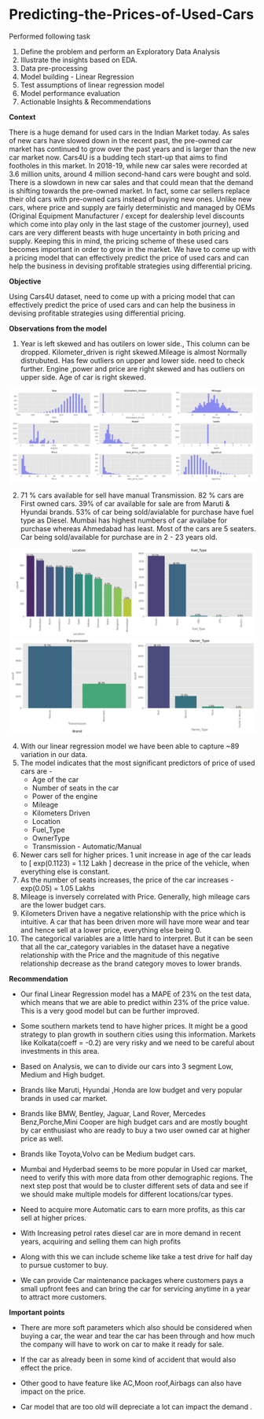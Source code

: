 # Predicting-the-Prices-of-Used-Cars

Performed following task
1.    Define the problem and perform an Exploratory Data Analysis
2.    Illustrate the insights based on EDA.
3.    Data pre-processing
4.    Model building - Linear Regression
5.    Test assumptions of linear regression model
6.    Model performance evaluation
7.    Actionable Insights & Recommendations

**Context** 

There is a huge demand for used cars in the Indian Market today. As sales of new cars have slowed down in the recent past, the pre-owned car market has continued to grow over the past years and is larger than the new car market now. Cars4U is a budding tech start-up that aims to find footholes in this market.
In 2018-19, while new car sales were recorded at 3.6 million units, around 4 million second-hand cars were bought and sold. There is a slowdown in new car sales and that could mean that the demand is shifting towards the pre-owned market. In fact, some car sellers replace their old cars with pre-owned cars instead of buying new ones. Unlike new cars, where price and supply are fairly deterministic and managed by OEMs (Original Equipment Manufacturer / except for dealership level discounts which come into play only in the last stage of the customer journey), used cars are very different beasts with huge uncertainty in both pricing and supply. Keeping this in mind, the pricing scheme of these used cars becomes important in order to grow in the market. We have to come up with a pricing model that can effectively predict the price of used cars and can help the business in devising profitable strategies using differential pricing.

**Objective**

Using Cars4U dataset, need to come up with a pricing model that can effectively predict the price of used cars and can help the business in devising profitable strategies using differential pricing.

**Observations from the model**

1. Year is left skewed and has outilers on lower side., This column can be dropped. Kilometer_driven is right skewed.Mileage is almost Normally distrubuted. Has few outliers on upper and lower side. need to check further. Engine ,power and price are right skewed and has outliers on upper side. Age of car is right skewed.

![image](https://raw.githubusercontent.com/PeyalBhattacharjee/Predicting-the-Prices-of-Used-Cars/main/Images/Capture_1.PNG)

2. 71 % cars available for sell have manual Transmission. 82 % cars are First owned cars. 39% of car available for sale are from Maruti & Hyundai brands. 53% of car being sold/avialable for purchase have fuel type as Diesel. Mumbai has highest numbers of car availabe for purchase whereas Ahmedabad has least. Most of the cars are 5 seaters. Car being sold/available for purchase are in 2 - 23 years old.

![image](https://raw.githubusercontent.com/PeyalBhattacharjee/Predicting-the-Prices-of-Used-Cars/main/Images/Capture_2.PNG)
![image](https://raw.githubusercontent.com/PeyalBhattacharjee/Predicting-the-Prices-of-Used-Cars/main/Images/Capture_3.PNG)

4. With our linear regression model we have been able to capture ~89 variation in our data.
5. The model indicates that the most significant predictors of price of used cars are - 
    - Age of the car
    - Number of seats in the car
    - Power of the engine
    - Mileage
    - Kilometers Driven
    - Location
    - Fuel_Type
    - OwnerType
    - Transmission - Automatic/Manual
6. Newer cars sell for higher prices. 1 unit increase  in age  of the car leads to [ exp(0.1123) = 1.12 Lakh ] decrease in the price of the vehicle, when everything else is constant.
7. As the number of seats increases, the price of the car increases - exp(0.05) = 1.05 Lakhs
8. Mileage is inversely correlated with Price. Generally, high mileage cars are the lower budget cars.    
9. Kilometers Driven have a negative relationship with the price which is intuitive. A car that has been driven more will have more wear and tear and hence sell at a lower price, everything else being 0.
10. The categorical variables are a little hard to interpret. But it can be seen that all the car_category variables in the dataset have a negative relationship with the Price and the magnitude of this negative relationship decrease as the brand category moves to lower brands. 
 
**Recommendation**

- Our final Linear Regression model has a MAPE of 23% on the test data, which means that we are able to predict within 23% of the price value. This is a very good model but can be further improved.
- Some southern markets tend to have higher prices. It might be a good strategy to plan growth in southern cities using this information. Markets like Kolkata(coeff = -0.2) are very risky and we need to be careful about investments in this area.
  
- Based on Analysis,  we can to divide our cars into 3 segment Low, Medium and High budget.
    
- Brands like Maruti, Hyundai ,Honda are low budget and very popular brands in used car market.
    
- Brands  like BMW, Bentley, Jaguar, Land Rover, Mercedes Benz,Porche,Mini Cooper are high budget cars and are mostly bought by car enthusiast who are ready to buy a  two user owned car at higher price as well. 
    
- Brands  like Toyota,Volvo can be Medium budget cars.
    
- Mumbai and Hyderbad seems to be more popular in Used car market, need to verify this with more data from other demographic regions. The next step post that would be to cluster different sets of data and see if we should make multiple models for different locations/car types. 
    
- Need to acquire more Automatic cars  to earn more profits, as this car sell at higher prices.
    
- With Increasing petrol rates diesel car are in more demand  in recent years, acquiring and selling them can high profits
    
- Along with this we can include scheme like take a test drive for  half day to pursue customer to buy.
    
- We can provide Car maintenance packages where  customers  pays a small upfront fees and   can bring the car for servicing anytime in a year to attract more customers.
  
**Important points**

- There are more soft parameters which also should be considered when buying a car, the wear and tear the car has been through and how much the company will have to work on car to make it ready for sale.
    
- If the car as already been in some kind of accident that would also effect the price.
    
- Other good to have feature like AC,Moon roof,Airbags can also have impact on the price.
    
- Car model that are too old will depreciate a lot  can impact the demand .

